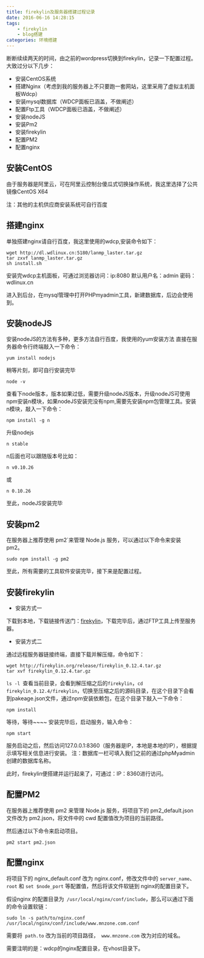 ```yaml
---
title: firekylin及服务器搭建过程记录
date: 2016-06-16 14:28:15
tags: 
	- firekylin
	- blog搭建
categories: 环境搭建
---
```


断断续续两天的时间，由之前的wordpress切换到firekylin，记录一下配置过程。
大致过分以下几步：
- 安装CentOS系统
- 搭建Nginx（考虑到我的服务器上不只要跑一套网站，这里采用了虚拟主机面板Wdcp）
- 安装mysql数据库（WDCP面板已涵盖，不做阐述）
- 配置Ftp工具（WDCP面板已涵盖，不做阐述）
- 安装nodeJS
- 安装Pm2
- 安装firekylin
- 配置PM2
- 配置nginx

<!--more-->
## 安装CentOS
由于服务器是阿里云，可在阿里云控制台傻瓜式切换操作系统，我这里选择了公共镜像CentOS X64

注：其他的主机供应商安装系统可自行百度

## 搭建nginx
单独搭建nginx请自行百度，我这里使用的wdcp,安装命令如下：

```
wget http://dl.wdlinux.cn:5180/lanmp_laster.tar.gz
tar zxvf lanmp_laster.tar.gz
sh install.sh
```
安装完wdcp主机面板，可通过浏览器访问：ip:8080
默认用户名：admin
密码：wdlinux.cn

进入到后台，在mysql管理中打开PHPmyadmin工具，新建数据库，后边会使用到。

## 安装nodeJS

安装nodeJS的方法有多种，更多方法自行百度，我使用的yum安装方法
直接在服务器命令行终端敲入一下命令：

```
yum install nodejs
```
稍等片刻，即可自行安装完毕

```
node -v
```
查看下node版本，版本如果过低，需要升级nodeJS版本，升级nodeJS可使用npm安装n模块，如果nodeJS安装完没有npm,需要先安装npm包管理工具。安装n模块，敲入一下命令：

```
npm install -g n
```
升级nodejs

```
n stable
```
n后面也可以跟随版本号比如：

```
n v0.10.26
```
或

```
n 0.10.26
```
至此，nodeJS安装完毕

## 安装pm2
在服务器上推荐使用 pm2`来管理 Node.js 服务，可以通过以下命令来安装 pm2。

```
sudo npm install -g pm2
```
至此，所有需要的工具软件安装完毕，接下来是配置过程。

## 安装firekylin

- 安装方式一

下载到本地，下载链接传送门：[firekylin](http://firekylin.org/release/firekylin_0.12.4.tar.gz)，下载完毕后，通过FTP工具上传至服务器。

- 安装方式二

通过远程服务器链接终端，直接下载并解压缩，命令如下：

```
wget http://firekylin.org/release/firekylin_0.12.4.tar.gz
tar xvf firekylin_0.12.4.tar.gz
```
`ls -l `查看当前目录，会看到解压缩之后的`firekylin`，`cd firekylin_0.12.4/firekylin`，切换至压缩之后的源码目录，在这个目录下会看到pakeage.json文件，通过npm安装依赖包，在这个目录下敲入一下命令：

```
npm install
```
等待，等待~~~~
安装完毕后，启动服务，输入命令：

```
npm start
```
服务启动之后，然后访问127.0.0.1:8360（服务器是IP，本地是本地的IP），根据提示填写相关信息进行安装。
注：数据库一栏可填入我们之前的通过phpMyadmin创建的数据库名称。

此时，firekylin便搭建并运行起来了，可通过：IP：8360进行访问。

## 配置PM2

在服务器上推荐使用 pm2 来管理 Node.js 服务，将项目下的 pm2_default.json 文件改为 pm2.json，将文件中的 cwd 配置值改为项目的当前路径。

然后通过以下命令来启动项目。

```
pm2 start pm2.json
```

## 配置nginx

将项目下的 nginx_default.conf 改为 nginx.conf，修改文件中的 `server_name`、`root` 和 `set $node_port` 等配置值，然后将该文件软链到 nginx的配置目录下。

假设nginx 的配置目录为` /usr/local/nginx/conf/include`，那么可以通过下面的命令设置软链：

```
sudo ln -s path/to/nginx.conf /usr/local/nginx/conf/include/www.mnzone.com.conf
```
需要将` path.to` 改为当前的项目路径，` www.mnzone.com` 改为对应的域名。

需要注明的是：wdcp的nginx配置目录，在vhost目录下。



